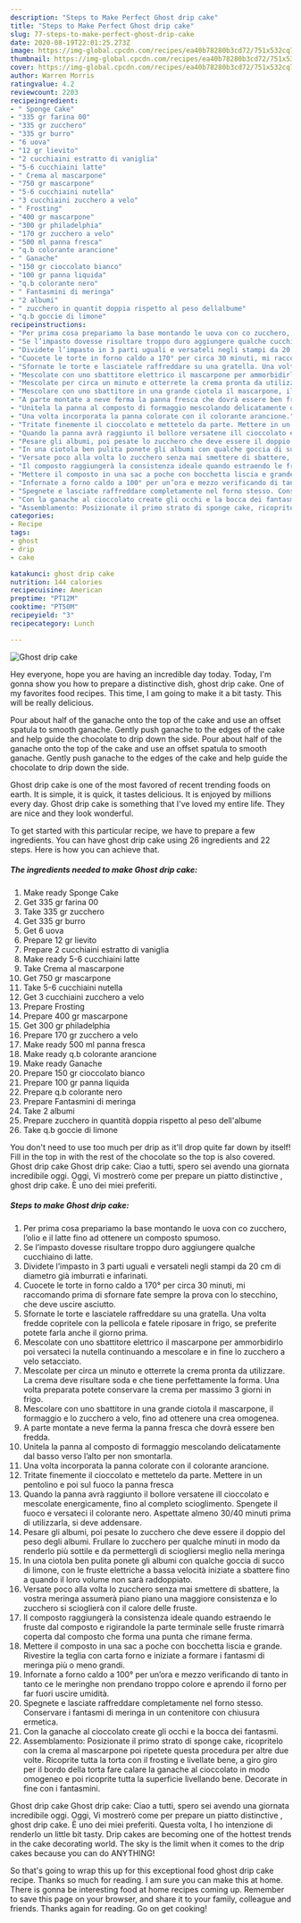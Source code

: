 ```yaml
---
description: "Steps to Make Perfect Ghost drip cake"
title: "Steps to Make Perfect Ghost drip cake"
slug: 77-steps-to-make-perfect-ghost-drip-cake
date: 2020-08-19T22:01:25.273Z
image: https://img-global.cpcdn.com/recipes/ea40b78280b3cd72/751x532cq70/ghost-drip-cake-recipe-main-photo.jpg
thumbnail: https://img-global.cpcdn.com/recipes/ea40b78280b3cd72/751x532cq70/ghost-drip-cake-recipe-main-photo.jpg
cover: https://img-global.cpcdn.com/recipes/ea40b78280b3cd72/751x532cq70/ghost-drip-cake-recipe-main-photo.jpg
author: Warren Morris
ratingvalue: 4.2
reviewcount: 2203
recipeingredient:
- " Sponge Cake"
- "335 gr farina 00"
- "335 gr zucchero"
- "335 gr burro"
- "6 uova"
- "12 gr lievito"
- "2 cucchiaini estratto di vaniglia"
- "5-6 cucchiaini latte"
- " Crema al mascarpone"
- "750 gr mascarpone"
- "5-6 cucchiaini nutella"
- "3 cucchiaini zucchero a velo"
- " Frosting"
- "400 gr mascarpone"
- "300 gr philadelphia"
- "170 gr zucchero a velo"
- "500 ml panna fresca"
- "q.b colorante arancione"
- " Ganache"
- "150 gr cioccolato bianco"
- "100 gr panna liquida"
- "q.b colorante nero"
- " Fantasmini di meringa"
- "2 albumi"
- " zucchero in quantit doppia rispetto al peso dellalbume"
- "q.b goccie di limone"
recipeinstructions:
- "Per prima cosa prepariamo la base montando le uova con co zucchero, l’olio e il latte fino ad ottenere un composto spumoso."
- "Se l’impasto dovesse risultare troppo duro aggiungere qualche cucchiaino di latte."
- "Dividete l’impasto in 3 parti uguali e versateli negli stampi da 20 cm di diametro già imburrati e infarinati."
- "Cuocete le torte in forno caldo a 170° per circa 30 minuti, mi raccomando prima di sfornare fate sempre la prova con lo stecchino, che deve uscire asciutto."
- "Sfornate le torte e lasciatele raffreddare su una gratella. Una volta fredde copritele con la pellicola e fatele riposare in frigo, se preferite potete farla anche il giorno prima."
- "Mescolate con uno sbattitore elettrico il mascarpone per ammorbidirlo poi versateci la nutella continuando a mescolare e in fine lo zucchero a velo setacciato."
- "Mescolate per circa un minuto e otterrete la crema pronta da utilizzare. La crema deve risultare soda e che tiene perfettamente la forma. Una volta preparata potete conservare la crema per massimo 3 giorni in frigo."
- "Mescolare con uno sbattitore in una grande ciotola il mascarpone, il formaggio e lo zucchero a velo, fino ad ottenere una crea omogenea."
- "A parte montate a neve ferma la panna fresca che dovrà essere ben fredda."
- "Unitela la panna al composto di formaggio mescolando delicatamente dal basso verso l’alto per non smontarla."
- "Una volta incorporata la panna colorate con il colorante arancione."
- "Tritate finemente il cioccolato e mettetelo da parte. Mettere in un pentolino e poi sul fuoco la panna fresca"
- "Quando la panna avrà raggiunto il bollore versatene ill cioccolato e mescolate energicamente, fino al completo scioglimento. Spengete il fuoco e versateci il colorante nero. Aspettate almeno 30/40 minuti prima di utilizzarla, si deve addensare."
- "Pesare gli albumi, poi pesate lo zucchero che deve essere il doppio del peso degli albumi. Frullare lo zucchero per qualche minuti in modo da renderlo più sottile e da permettergli di sciogliersi meglio nella meringa"
- "In una ciotola ben pulita ponete gli albumi con qualche goccia di succo di limone, con le fruste elettriche a bassa velocità iniziate a sbattere fino a quando il loro volume non sarà raddoppiato."
- "Versate poco alla volta lo zucchero senza mai smettere di sbattere, la vostra meringa assumerà piano piano una maggiore consistenza e lo zucchero si scioglierà con il calore delle fruste."
- "Il composto raggiungerà la consistenza ideale quando estraendo le fruste dal composto e rigirandole la parte terminale selle fruste rimarrà coperta dal composto che forma una punta che rimane ferma."
- "Mettere il composto in una sac a poche con bocchetta liscia e grande. Rivestire la teglia con carta forno e iniziate a formare i fantasmi di meringa più o meno grandi."
- "Infornate a forno caldo a 100° per un’ora e mezzo verificando di tanto in tanto ce le meringhe non prendano troppo colore e aprendo il forno per far fuori uscire umidità."
- "Spegnete e lasciate raffreddare completamente nel forno stesso. Conservare i fantasmi di meringa in un contenitore con chiusura ermetica."
- "Con la ganache al cioccolato create gli occhi e la bocca dei fantasmi."
- "Assemblamento: Posizionate il primo strato di sponge cake, ricopritelo con la crema al mascarpone poi ripetete questa procedura per altre due volte. Ricoprite tutta la torta con il frosting e livellate bene, a giro giro per il bordo della torta fare calare la ganache al cioccolato in modo omogeneo e poi ricoprite tutta la superficie livellando bene. Decorate in fine con i fantasmini."
categories:
- Recipe
tags:
- ghost
- drip
- cake

katakunci: ghost drip cake 
nutrition: 144 calories
recipecuisine: American
preptime: "PT12M"
cooktime: "PT50M"
recipeyield: "3"
recipecategory: Lunch

---
```



![Ghost drip cake](https://img-global.cpcdn.com/recipes/ea40b78280b3cd72/751x532cq70/ghost-drip-cake-recipe-main-photo.jpg)

Hey everyone, hope you are having an incredible day today. Today, I'm gonna show you how to prepare a distinctive dish, ghost drip cake. One of my favorites food recipes. This time, I am going to make it a bit tasty. This will be really delicious.

Pour about half of the ganache onto the top of the cake and use an offset spatula to smooth ganache. Gently push ganache to the edges of the cake and help guide the chocolate to drip down the side. Pour about half of the ganache onto the top of the cake and use an offset spatula to smooth ganache. Gently push ganache to the edges of the cake and help guide the chocolate to drip down the side.

Ghost drip cake is one of the most favored of recent trending foods on earth. It is simple, it is quick, it tastes delicious. It is enjoyed by millions every day. Ghost drip cake is something that I've loved my entire life. They are nice and they look wonderful.


To get started with this particular recipe, we have to prepare a few ingredients. You can have ghost drip cake using 26 ingredients and 22 steps. Here is how you can achieve that.

<!--inarticleads1-->

##### The ingredients needed to make Ghost drip cake:

1. Make ready  Sponge Cake
1. Get 335 gr farina 00
1. Take 335 gr zucchero
1. Get 335 gr burro
1. Get 6 uova
1. Prepare 12 gr lievito
1. Prepare 2 cucchiaini estratto di vaniglia
1. Make ready 5-6 cucchiaini latte
1. Take  Crema al mascarpone
1. Get 750 gr mascarpone
1. Take 5-6 cucchiaini nutella
1. Get 3 cucchiaini zucchero a velo
1. Prepare  Frosting
1. Prepare 400 gr mascarpone
1. Get 300 gr philadelphia
1. Prepare 170 gr zucchero a velo
1. Make ready 500 ml panna fresca
1. Make ready q.b colorante arancione
1. Make ready  Ganache
1. Prepare 150 gr cioccolato bianco
1. Prepare 100 gr panna liquida
1. Prepare q.b colorante nero
1. Prepare  Fantasmini di meringa
1. Take 2 albumi
1. Prepare  zucchero in quantità doppia rispetto al peso dell&#39;albume
1. Take q.b goccie di limone


You don&#39;t need to use too much per drip as it&#39;ll drop quite far down by itself! Fill in the top in with the rest of the chocolate so the top is also covered. Ghost drip cake Ghost drip cake: Ciao a tutti, spero sei avendo una giornata incredibile oggi. Oggi, Vi mostrerò come per prepare un piatto distinctive , ghost drip cake. È uno dei miei preferiti. 

<!--inarticleads2-->

##### Steps to make Ghost drip cake:

1. Per prima cosa prepariamo la base montando le uova con co zucchero, l’olio e il latte fino ad ottenere un composto spumoso.
1. Se l’impasto dovesse risultare troppo duro aggiungere qualche cucchiaino di latte.
1. Dividete l’impasto in 3 parti uguali e versateli negli stampi da 20 cm di diametro già imburrati e infarinati.
1. Cuocete le torte in forno caldo a 170° per circa 30 minuti, mi raccomando prima di sfornare fate sempre la prova con lo stecchino, che deve uscire asciutto.
1. Sfornate le torte e lasciatele raffreddare su una gratella. Una volta fredde copritele con la pellicola e fatele riposare in frigo, se preferite potete farla anche il giorno prima.
1. Mescolate con uno sbattitore elettrico il mascarpone per ammorbidirlo poi versateci la nutella continuando a mescolare e in fine lo zucchero a velo setacciato.
1. Mescolate per circa un minuto e otterrete la crema pronta da utilizzare. La crema deve risultare soda e che tiene perfettamente la forma. Una volta preparata potete conservare la crema per massimo 3 giorni in frigo.
1. Mescolare con uno sbattitore in una grande ciotola il mascarpone, il formaggio e lo zucchero a velo, fino ad ottenere una crea omogenea.
1. A parte montate a neve ferma la panna fresca che dovrà essere ben fredda.
1. Unitela la panna al composto di formaggio mescolando delicatamente dal basso verso l’alto per non smontarla.
1. Una volta incorporata la panna colorate con il colorante arancione.
1. Tritate finemente il cioccolato e mettetelo da parte. Mettere in un pentolino e poi sul fuoco la panna fresca
1. Quando la panna avrà raggiunto il bollore versatene ill cioccolato e mescolate energicamente, fino al completo scioglimento. Spengete il fuoco e versateci il colorante nero. Aspettate almeno 30/40 minuti prima di utilizzarla, si deve addensare.
1. Pesare gli albumi, poi pesate lo zucchero che deve essere il doppio del peso degli albumi. Frullare lo zucchero per qualche minuti in modo da renderlo più sottile e da permettergli di sciogliersi meglio nella meringa
1. In una ciotola ben pulita ponete gli albumi con qualche goccia di succo di limone, con le fruste elettriche a bassa velocità iniziate a sbattere fino a quando il loro volume non sarà raddoppiato.
1. Versate poco alla volta lo zucchero senza mai smettere di sbattere, la vostra meringa assumerà piano piano una maggiore consistenza e lo zucchero si scioglierà con il calore delle fruste.
1. Il composto raggiungerà la consistenza ideale quando estraendo le fruste dal composto e rigirandole la parte terminale selle fruste rimarrà coperta dal composto che forma una punta che rimane ferma.
1. Mettere il composto in una sac a poche con bocchetta liscia e grande. Rivestire la teglia con carta forno e iniziate a formare i fantasmi di meringa più o meno grandi.
1. Infornate a forno caldo a 100° per un’ora e mezzo verificando di tanto in tanto ce le meringhe non prendano troppo colore e aprendo il forno per far fuori uscire umidità.
1. Spegnete e lasciate raffreddare completamente nel forno stesso. Conservare i fantasmi di meringa in un contenitore con chiusura ermetica.
1. Con la ganache al cioccolato create gli occhi e la bocca dei fantasmi.
1. Assemblamento: Posizionate il primo strato di sponge cake, ricopritelo con la crema al mascarpone poi ripetete questa procedura per altre due volte. Ricoprite tutta la torta con il frosting e livellate bene, a giro giro per il bordo della torta fare calare la ganache al cioccolato in modo omogeneo e poi ricoprite tutta la superficie livellando bene. Decorate in fine con i fantasmini.


Ghost drip cake Ghost drip cake: Ciao a tutti, spero sei avendo una giornata incredibile oggi. Oggi, Vi mostrerò come per prepare un piatto distinctive , ghost drip cake. È uno dei miei preferiti. Questa volta, I ho intenzione di renderlo un little bit tasty. Drip cakes are becoming one of the hottest trends in the cake decorating world. The sky is the limit when it comes to the drip cakes because you can do ANYTHING! 

So that's going to wrap this up for this exceptional food ghost drip cake recipe. Thanks so much for reading. I am sure you can make this at home. There is gonna be interesting food at home recipes coming up. Remember to save this page on your browser, and share it to your family, colleague and friends. Thanks again for reading. Go on get cooking!
